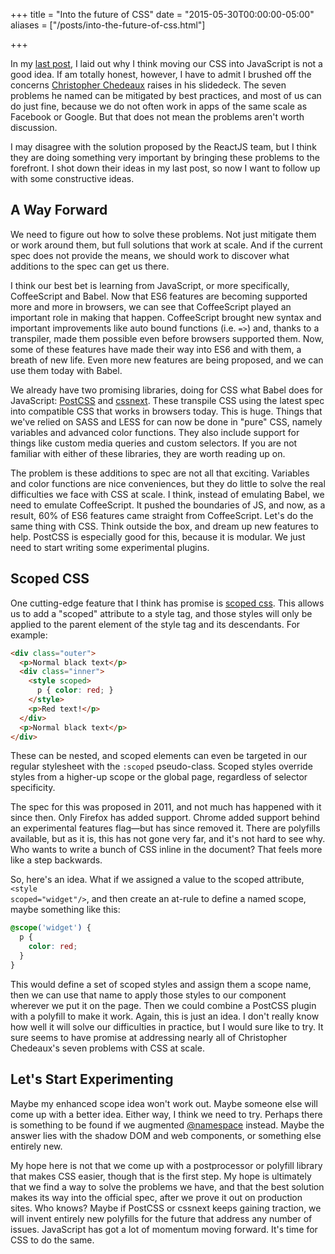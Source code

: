 +++
title = "Into the future of CSS"
date =  "2015-05-30T00:00:00-05:00"
aliases = ["/posts/into-the-future-of-css.html"]

+++

In my <a href="/posts/2015/05/against-css-in-js.html">last post</a>, I laid out why I think moving our CSS into JavaScript is not a good idea.  If am totally honest, however, I have to admit I brushed off the concerns <a href="https://twitter.com/vjeux">Christopher Chedeaux</a> raises in his slidedeck.  The seven problems he named can be mitigated by best practices, and most of us can do just fine, because we do not often work in apps of the same scale as Facebook or Google.  But that does not mean the problems aren't worth discussion.

I may disagree with the solution proposed by the ReactJS team, but I think they are doing something very important by bringing these problems to the forefront.  I shot down their ideas in my last post, so now I want to follow up with some constructive ideas.

## A Way Forward

We need to figure out how to solve these problems.  Not just mitigate them or work around them, but full solutions that work at scale.  And if the current spec does not provide the means, we should work to discover what additions to the spec can get us there.

I think our best bet is learning from JavaScript, or more specifically, CoffeeScript and Babel.  Now that ES6 features are becoming supported more and more in browsers, we can see that CoffeeScript played an important role in making that happen.  CoffeeScript brought new syntax and important improvements like auto bound functions (i.e. <code>=&gt;</code>) and, thanks to a transpiler, made them possible even before browsers supported them.  Now, some of these features have made their way into ES6 and with them, a breath of new life.  Even more new features are being proposed, and we can use them today with Babel.

We already have two promising libraries, doing for CSS what Babel does for JavaScript: <a href="https://github.com/postcss/postcss">PostCSS</a> and <a href="http://cssnext.io/">cssnext</a>.  These transpile CSS using the latest spec into compatible CSS that works in browsers today.  This is huge.  Things that we've relied on SASS and LESS for can now be done in "pure" CSS, namely variables and advanced color functions.  They also include support for things like custom media queries and custom selectors.  If you are not familiar with either of these libraries, they are worth reading up on.

The problem is these additions to spec are not all that exciting.  Variables and color functions are nice conveniences, but they do little to solve the real difficulties we face with CSS at scale.  I think, instead of emulating Babel, we need to emulate CoffeeScript.  It pushed the boundaries of JS, and now, as a result, 60% of ES6 features came straight from CoffeeScript.  Let's do the same thing with CSS.  Think outside the box, and dream up new features to help.  PostCSS is especially good for this, because it is modular.  We just need to start writing some experimental plugins.

## Scoped CSS

One cutting-edge feature that I think has promise is <a href="http://davidwalsh.name/scoped-css">scoped css</a>.  This allows us to add a "scoped" attribute to a style tag, and those styles will only be applied to the parent element of the style tag and its descendants.  For example:

```html
<div class="outer">
  <p>Normal black text</p>
  <div class="inner">
    <style scoped>
      p { color: red; }
    </style>
    <p>Red text!</p>
  </div>
  <p>Normal black text</p>
</div>
```

These can be nested, and scoped elements can even be targeted in our regular stylesheet with the <code>:scoped</code> pseudo-class.  Scoped styles override styles from a higher-up scope or the global page, regardless of selector specificity.

The spec for this was proposed in 2011, and not much has happened with it since then.  Only Firefox has added support.  Chrome added support behind an experimental features flag&mdash;but has since removed it.  There are polyfills available, but as it is, this has not gone very far, and it's not hard to see why.  Who wants to write a bunch of CSS inline in the document?  That feels more like a step backwards.

So, here's an idea.  What if we assigned a value to the scoped attribute, <code class="prettyprint">&lt;style scoped="widget"/&gt;</code>, and then create an at-rule to define a named scope, maybe something like this:

```css
@scope('widget') {
  p {
    color: red;
  }
}
```

This would define a set of scoped styles and assign them a scope name, then we can use that name to apply those styles to our component wherever we put it on the page.  Then we could combine a PostCSS plugin with a polyfill to make it work.  Again, this is just an idea.  I don't really know how well it will solve our difficulties in practice, but I would sure like to try.  It sure seems to have promise at addressing nearly all of Christopher Chedeaux's seven problems with CSS at scale.

## Let's Start Experimenting

Maybe my enhanced scope idea won't work out.  Maybe someone else will come up with a better idea.  Either way, I think we need to try.  Perhaps there is something to be found if we augmented <a href="https://developer.mozilla.org/en-US/docs/Web/CSS/@namespace">@namespace</a> instead.  Maybe the answer lies with the shadow DOM and web components, or something else entirely new.

My hope here is not that we come up with a postprocessor or polyfill library that makes CSS easier, though that is the first step.  My hope is ultimately that we find a way to solve the problems we have, and that the best solution makes its way into the official spec, after we prove it out on production sites. Who knows?  Maybe if PostCSS or cssnext keeps gaining traction, we will invent entirely new polyfills for the future that address any number of issues.  JavaScript has got a lot of momentum moving forward.  It's time for CSS to do the same.
